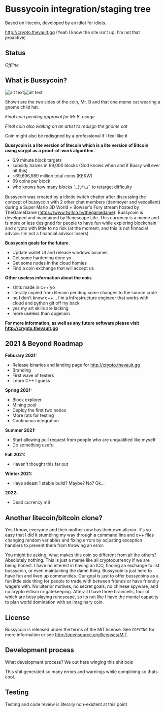 Bussycoin integration/staging tree
================================
Based on litecoin, developed by an idiot for idiots. 

http://crypto.thevault.gg (Yeah I know the site isn't up, I'm not that proactive)

Status
------
*Offline* 

What is Bussycoin?
----------------
![alt text](https://i.imgur.com/6gzlETu.png)![alt text](https://i.imgur.com/8OXEZ0O.png)

Shown are the two sides of the coin, Mr. B and that one meme cat wearing a gnome child hat.

*Final coin pending approval for Mr B. usage*

*Final coin also waiting on an artist to redisgn the gnome cat*

Coin might also be redisgned by a professional if I feel like it

**Bussycoin is a lite version of litecoin which is a lite version of Bitcoin using scrypt as a proof-of-work algorithm.**
 - 6.9 minute block targets
 - subsidy halves in 69,000 blocks (God knows when and if Bussy will ever hit this)
 - ~69,696,969 million total coins (KEKW)
 - 69 coins per block
 - who knows how many blocks ¯\_(ツ)_/¯  to retarget difficulty

Bussycoin was created by a idiotic twitch chatter after discussing the concept of bussycoin with 2 other chat members (danmoyer and vexcellent) during a Super Mario 3D World + Bowser's Fury stream hosted by TheGameDame (https://www.twitch.tv/thegamedame). Bussycoin is developed and maintained by Runescape Life. This currency is a meme and is more or less designed for people to have fun while exploring blockchain and crypto with little to no risk (at the moment, and this is not finnacial advice. I'm not a financial advisor losers).

**Bussycoin goals for the future.**
 - Update wallet UI and release windows binaries
 - Get some hardening done yo
 - Get some nodes in the cloud homies
 - Find a coin exchange that will accept us


**Other useless information about the coin.**
 - shits made in c++ yo
 - literally copied from litecoin pending some changes to the source code
 - no I don't know c++... I'm a Infrastructure engineer that works with cloud and python git off my back
 - yes my art skills are lacking
 - more useless than dogecoin

**For more information, as well as any future software please visit http://crypto.thevault.gg**

2021 & Beyond Roadmap
-------
**Feburary 2021:**
 - Release binaries and landing page for http://crypto.thevault.gg
 - Branding 
 - First wave of testers
 - Learn C++ I guess

**Spring 2021:**
 - Block explorer
 - Mining pool
 - Deploy the first two nodes
 - More rats for testing
 - Continuous integration

**Summer 2021:**
 - Start allowing pull request from people who are unqualified like myself
 - Do something useful

**Fall 2021:**
 - Haven't thought this far out

**Winter 2021:**
 - Have atleast 1 stable build? Maybe? No? Ok...

**2022:**
 - Dead currency m8



Another litecoin/bitcoin clone?
-------------------------------
Yes I know, everyone and their mother now has their own altcoin. It's so easy that I did it stumbling my way through a command line and c++ files changing random variables and fixing errors by adjusting exception handlers to prevent them from throwing an error. 

You might be asking, what makes this coin so different from all the others? Absolutely nothing. This is just a meme like all cryptocurrency if we are being honest. I have no interest in having an ICO, finding an exchange to list bussycoin, or even maintaining the damn thing. Bussycoin is just here to have fun and liven up communities. Our goal is just to offer bussycoins as a fun little side thing for people to trade with between friends or have friendly wagers with. No ulterior motives, no secret goals, no chinese spyware, and no crypto elitism or gatekeeping. Afterall I have three braincells, four of which are busy playing runescape, so its not like I have the mental capacity to plan world domination with an imaginary coin.

License
-------

Bussycoin is released under the terms of the MIT license. See `COPYING` for more
information or see http://opensource.org/licenses/MIT.

Development process
-------------------

What development process? We out here winging this shit bois

This shit generated so many errors and warnings while complining so thats cool.

Testing
-------

Testing and code review is literally non-existent at this point

